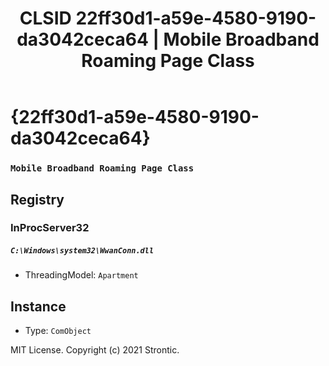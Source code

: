 ﻿---
title: "CLSID 22ff30d1-a59e-4580-9190-da3042ceca64 | Mobile Broadband Roaming Page Class"
excerpt: What is COM-Object CLSID 22ff30d1-a59e-4580-9190-da3042ceca64?
---

# {22ff30d1-a59e-4580-9190-da3042ceca64}

### `Mobile Broadband Roaming Page Class`

## Registry


### InProcServer32

##### `C:\Windows\system32\WwanConn.dll`
* ThreadingModel: `Apartment`

## Instance

* Type: `ComObject`

MIT License. Copyright (c) 2021 Strontic.


